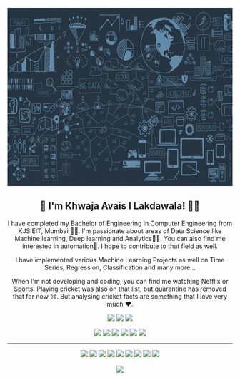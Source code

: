 <p align="center">
 <img width="800" height="400" src="https://github.com/khwajaavais/khwajaavais/blob/86e33acfc0896c1148f0c89c3b100e90a1a066bc/social/KHWAJA%20AVAIS%20LAKDAWALA.gif"> 
<!--  <img width="800" height="400" src="C:\Users\khwaj\Downloads\KHWAJA AVAIS LAKDAWALA.gif"> -->
 
</p>
<h2 align="center">👋 I'm Khwaja Avais I Lakdawala! 👋🤓</h2>
<p align="center">I have completed my Bachelor of Engineering in Computer Engineering from KJSIEIT, Mumbai 🧑‍🎓. I'm passionate about areas of Data Science like Machine learning, Deep learning and Analytics👨‍💻. You can also find me interested in automation🤖.  I hope to contribute to that field as well. 
</p>
<p align="center">I have implemented various Machine Learning Projects as well on Time Series, Regression, Classification and many more... </p>

<p align="center">When I'm not developing and coding, you can find me watching Netflix or Sports. Playing cricket was also on that list, but quarantine has removed that for now 😢. But analysing cricket facts are something that I love very much ♥️.</p>

<p align="center"><a href="https://twitter.com/https://twitter.com/KhwajaavaisL"><img src="https://img.shields.io/badge/twitter-%231DA1F2.svg?&style=for-the-badge&logo=twitter&logoColor=white" height=25></a> <a href="https://www.linkedin.com/in/khwajaavais-lakdawala/"><img src="https://img.shields.io/badge/linkedin-%230077B5.svg?&style=for-the-badge&logo=linkedin&logoColor=white" height=25></a> <a href="https://www.instagram.com/_khwajaavais_/"><img src="https://img.shields.io/badge/instagram-%23E4405F.svg?&style=for-the-badge&logo=instagram&logoColor=white" height=25></a> 
</p>

<!-- 
 
<p align=center>
  <a href="https://github.com/khwajaavais">
    <img src="https://badges.pufler.dev/visits/khwajaavais/khwajaavais?style=flat-square&color=black&logo=github">
  </a>
  <a href="https://github.com/khwajaavais?tab=repositories">
    <img src="https://badges.pufler.dev/repos/khwajaavais?style=flat-square&color=black&logo=github">
  </a>
</p>
<p align="center">
<a href="https://github.com/khwajaavais"><img src="https://img.shields.io/github/followers/khwajaavais?style=social"></a>
</p> 

-->

<p align="center">
 <img src="https://img.shields.io/badge/Data Analytics-maroon"> <img src="https://img.shields.io/badge/Machine Learning-green"> <img src="https://img.shields.io/badge/Deep Learning-red"> <img src="https://img.shields.io/badge/Computer Vision-magenta"> <img src="https://img.shields.io/badge/Natural Language Processing-yellow"> <img src="https://img.shields.io/badge/Robotic Process Automation-grey">
</p>
<hr>
<p align="center">
<img src="https://img.shields.io/badge/TensorFlow%20-%23FF6F00.svg?&style=for-the-badge&logo=TensorFlow&logoColor=white" /> <img src="https://img.shields.io/badge/Keras%20-%23D00000.svg?&style=for-the-badge&logo=Keras&logoColor=white"/> <img src="https://img.shields.io/badge/javascript%20-%23323330.svg?&style=for-the-badge&logo=javascript&logoColor=%23F7DF1E"/> <img src="https://img.shields.io/badge/html5%20-%23E34F26.svg?&style=for-the-badge&logo=html5&logoColor=white"/> <img src="https://img.shields.io/badge/css3%20-%231572B6.svg?&style=for-the-badge&logo=css3&logoColor=white"/> <img src="https://img.shields.io/badge/python%20-%2314354C.svg?&style=for-the-badge&logo=python&logoColor=white"/> <img src="https://img.shields.io/badge/c++%20-%2300599C.svg?&style=for-the-badge&logo=c%2B%2B&ogoColor=white"/> <img src="https://img.shields.io/badge/git%20-%23F05033.svg?&style=for-the-badge&logo=git&logoColor=white"/> <img src="https://img.shields.io/badge/github%20-%23121011.svg?&style=for-the-badge&logo=github&logoColor=white"/>
</p>

<p align=center>  
  <img align=center src="https://github-readme-stats.vercel.app/api?username=khwajaavais&show_icons=true&theme=radical">
</p>






	